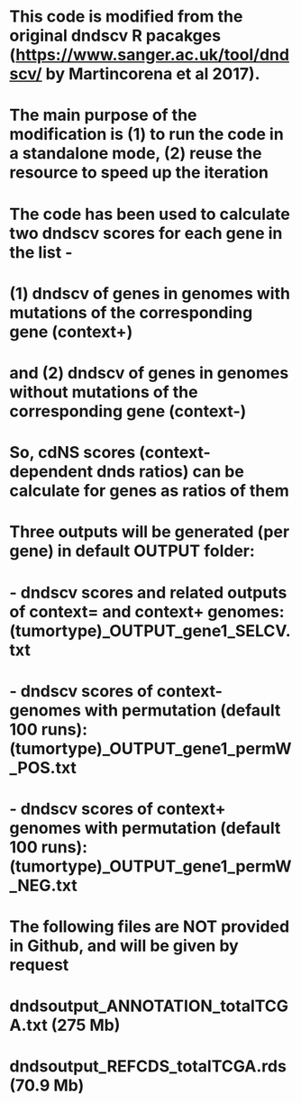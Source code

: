 #
# This code is modified from the original dndscv R pacakges (https://www.sanger.ac.uk/tool/dndscv/ by Martincorena et al 2017).
# The main purpose of the modification is (1) to run the code in a standalone mode, (2) reuse the resource to speed up the iteration
# The code has been used to calculate two dndscv scores for each gene in the list - 
# (1) dndscv of genes in genomes with mutations of the corresponding gene (context+)
# and (2) dndscv of genes in genomes without mutations of the corresponding gene (context-)
# So, cdNS scores (context-dependent dnds ratios) can be calculate for genes as ratios of them
# Three outputs will be generated (per gene) in default OUTPUT folder:
# - dndscv scores and related outputs of context= and context+ genomes: (tumortype)_OUTPUT_gene1_SELCV.txt
# - dndscv scores of context- genomes with permutation (default 100 runs): (tumortype)_OUTPUT_gene1_permW_POS.txt
# - dndscv scores of context+ genomes with permutation (default 100 runs): (tumortype)_OUTPUT_gene1_permW_NEG.txt
#

# The following files are NOT provided in Github, and will be given by request
#
# dndsoutput_ANNOTATION_totalTCGA.txt (275 Mb)
# dndsoutput_REFCDS_totalTCGA.rds (70.9 Mb)
#
